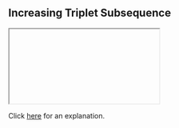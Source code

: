 ##  Increasing Triplet Subsequence 

<iframe></iframe>

Click [here](Explanation.md) for an explanation.

